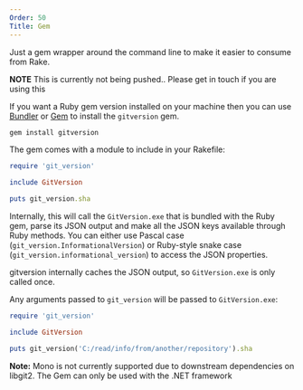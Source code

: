 ```yaml
---
Order: 50
Title: Gem
---
```


Just a gem wrapper around the command line to make it easier to consume from Rake.

**NOTE** This is currently not being pushed.. Please get in touch if you are
using this

If you want a Ruby gem version installed on your machine then you can use
[Bundler](http://bundler.io/) or [Gem](http://rubygems.org/) to install the
`gitversion` gem.

```ruby
gem install gitversion
```

The gem comes with a module to include in your Rakefile:

```ruby
require 'git_version'

include GitVersion

puts git_version.sha
```

Internally, this will call the `GitVersion.exe` that is bundled with the Ruby
gem, parse its JSON output and make all the JSON keys available through Ruby
methods. You can either use Pascal case (`git_version.InformationalVersion`) or
Ruby-style snake case (`git_version.informational_version`) to access the JSON
properties.

gitversion internally caches the JSON output, so `GitVersion.exe` is only called
once.

Any arguments passed to `git_version` will be passed to `GitVersion.exe`:

```ruby
require 'git_version'

include GitVersion

puts git_version('C:/read/info/from/another/repository').sha
```

**Note:** Mono is not currently supported due to downstream dependencies on
libgit2. The Gem can only be used with the .NET framework
